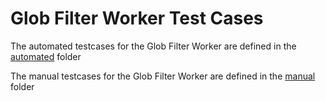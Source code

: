 # Glob Filter Worker Test Cases

The automated testcases for the Glob Filter Worker are defined in the [automated](automated) folder

The manual testcases for the Glob Filter Worker are defined in the [manual](manual) folder
